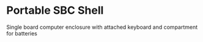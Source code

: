 # Portable SBC Shell
Single board computer enclosure with attached keyboard and compartment for batteries


